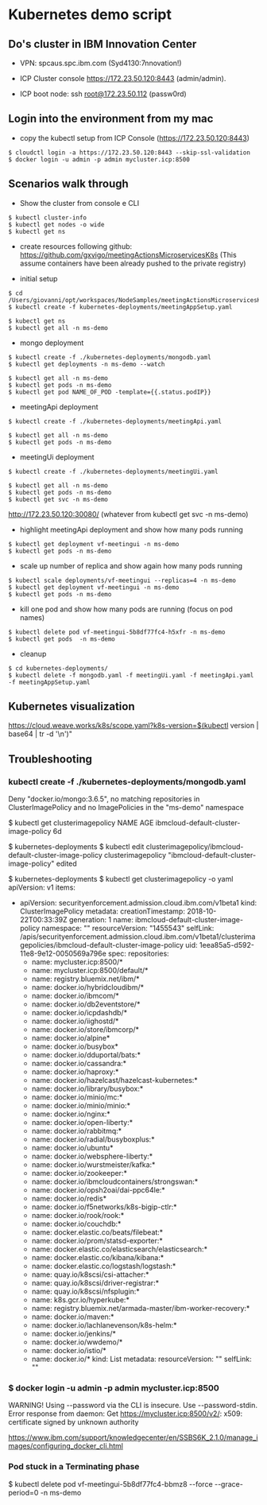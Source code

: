 # Kubernetes demo script

## Do's cluster in IBM Innovation Center 

- VPN: spcaus.spc.ibm.com  (Syd4130:7nnovation!)

- ICP Cluster console https://172.23.50.120:8443 (admin/admin). 
- ICP boot node: ssh root@172.23.50.112 (passw0rd)



## Login into the environment from my mac

- copy the kubectl setup from ICP Console (https://172.23.50.120:8443)

```
$ cloudctl login -a https://172.23.50.120:8443 --skip-ssl-validation
$ docker login -u admin -p admin mycluster.icp:8500
````
 


## Scenarios walk through

- Show the cluster from console e CLI

```
$ kubectl cluster-info
$ kubectl get nodes -o wide 
$ kubectl get ns
```


- create resources following github: https://github.com/gxvigo/meetingActionsMicroservicesK8s
(This assume containers have been already pushed to the private registry)

- initial setup
```
$ cd /Users/giovanni/opt/workspaces/NodeSamples/meetingActionsMicroservicesK8s
$ kubectl create -f kubernetes-deployments/meetingAppSetup.yaml

$ kubectl get ns
$ kubectl get all -n ms-demo
```

- mongo deployment
```
$ kubectl create -f ./kubernetes-deployments/mongodb.yaml 
$ kubectl get deployments -n ms-demo --watch

$ kubectl get all -n ms-demo
$ kubectl get pods -n ms-demo
$ kubectl get pod NAME_OF_POD -template={{.status.podIP}}
```

- meetingApi deployment
```
$ kubectl create -f ./kubernetes-deployments/meetingApi.yaml

$ kubectl get all -n ms-demo
$ kubectl get pods -n ms-demo
```

- meetingUi deployment
```
$ kubectl create -f ./kubernetes-deployments/meetingUi.yaml

$ kubectl get all -n ms-demo
$ kubectl get pods -n ms-demo
$ kubectl get svc -n ms-demo
```

http://172.23.50.120:30080/  (whatever from kubectl get svc -n ms-demo)


- highlight meetingApi deployment and show how many pods running
```
$ kubectl get deployment vf-meetingui -n ms-demo
$ kubectl get pods -n ms-demo
```

- scale up number of replica and show again how many pods running
```
$ kubectl scale deployments/vf-meetingui --replicas=4 -n ms-demo
$ kubectl get deployment vf-meetingui -n ms-demo
$ kubectl get pods -n ms-demo
```


- kill one pod and show how many pods are running (focus on pod names)
```
$ kubectl delete pod vf-meetingui-5b8df77fc4-h5xfr -n ms-demo
$ kubectl get pods  -n ms-demo
```


- cleanup 
```
$ cd kubernetes-deployments/
$ kubectl delete -f mongodb.yaml -f meetingUi.yaml -f meetingApi.yaml -f meetingAppSetup.yaml
```

## Kubernetes visualization
https://cloud.weave.works/k8s/scope.yaml?k8s-version=$(kubectl version | base64 | tr -d '\n')"



## Troubleshooting


### kubectl create -f ./kubernetes-deployments/mongodb.yaml 
Deny "docker.io/mongo:3.6.5", no matching repositories in ClusterImagePolicy and no ImagePolicies in the "ms-demo" namespace


$ kubectl get clusterimagepolicy
NAME                                    AGE
ibmcloud-default-cluster-image-policy   6d

$ kubernetes-deployments $ kubectl edit clusterimagepolicy/ibmcloud-default-cluster-image-policy
clusterimagepolicy "ibmcloud-default-cluster-image-policy" edited

$ kubernetes-deployments $ kubectl get clusterimagepolicy -o yaml
apiVersion: v1
items:
- apiVersion: securityenforcement.admission.cloud.ibm.com/v1beta1
  kind: ClusterImagePolicy
  metadata:
    creationTimestamp: 2018-10-22T00:33:39Z
    generation: 1
    name: ibmcloud-default-cluster-image-policy
    namespace: ""
    resourceVersion: "1455543"
    selfLink: /apis/securityenforcement.admission.cloud.ibm.com/v1beta1/clusterimagepolicies/ibmcloud-default-cluster-image-policy
    uid: 1eea85a5-d592-11e8-9e12-0050569a796e
  spec:
    repositories:
    - name: mycluster.icp:8500/*
    - name: mycluster.icp:8500/default/*
    - name: registry.bluemix.net/ibm/*
    - name: docker.io/hybridcloudibm/*
    - name: docker.io/ibmcom/*
    - name: docker.io/db2eventstore/*
    - name: docker.io/icpdashdb/*
    - name: docker.io/iighostd/*
    - name: docker.io/store/ibmcorp/*
    - name: docker.io/alpine*
    - name: docker.io/busybox*
    - name: docker.io/dduportal/bats:*
    - name: docker.io/cassandra:*
    - name: docker.io/haproxy:*
    - name: docker.io/hazelcast/hazelcast-kubernetes:*
    - name: docker.io/library/busybox:*
    - name: docker.io/minio/mc:*
    - name: docker.io/minio/minio:*
    - name: docker.io/nginx:*
    - name: docker.io/open-liberty:*
    - name: docker.io/rabbitmq:*
    - name: docker.io/radial/busyboxplus:*
    - name: docker.io/ubuntu*
    - name: docker.io/websphere-liberty:*
    - name: docker.io/wurstmeister/kafka:*
    - name: docker.io/zookeeper:*
    - name: docker.io/ibmcloudcontainers/strongswan:*
    - name: docker.io/opsh2oai/dai-ppc64le:*
    - name: docker.io/redis*
    - name: docker.io/f5networks/k8s-bigip-ctlr:*
    - name: docker.io/rook/rook:*
    - name: docker.io/couchdb:*
    - name: docker.elastic.co/beats/filebeat:*
    - name: docker.io/prom/statsd-exporter:*
    - name: docker.elastic.co/elasticsearch/elasticsearch:*
    - name: docker.elastic.co/kibana/kibana:*
    - name: docker.elastic.co/logstash/logstash:*
    - name: quay.io/k8scsi/csi-attacher:*
    - name: quay.io/k8scsi/driver-registrar:*
    - name: quay.io/k8scsi/nfsplugin:*
    - name: k8s.gcr.io/hyperkube:*
    - name: registry.bluemix.net/armada-master/ibm-worker-recovery:*
    - name: docker.io/maven:*
    - name: docker.io/lachlanevenson/k8s-helm:*
    - name: docker.io/jenkins/*
    - name: docker.io/wwdemo/*
    - name: docker.io/istio/*
    - name: docker.io/*
kind: List
metadata:
  resourceVersion: ""
  selfLink: ""



### $ docker login -u admin -p admin mycluster.icp:8500

WARNING! Using --password via the CLI is insecure. Use --password-stdin.
Error response from daemon: Get https://mycluster.icp:8500/v2/: x509: certificate signed by unknown authority

https://www.ibm.com/support/knowledgecenter/en/SSBS6K_2.1.0/manage_images/configuring_docker_cli.html



### Pod stuck in a Terminating phase

$ kubectl delete pod vf-meetingui-5b8df77fc4-bbmz8  --force --grace-period=0 -n ms-demo





